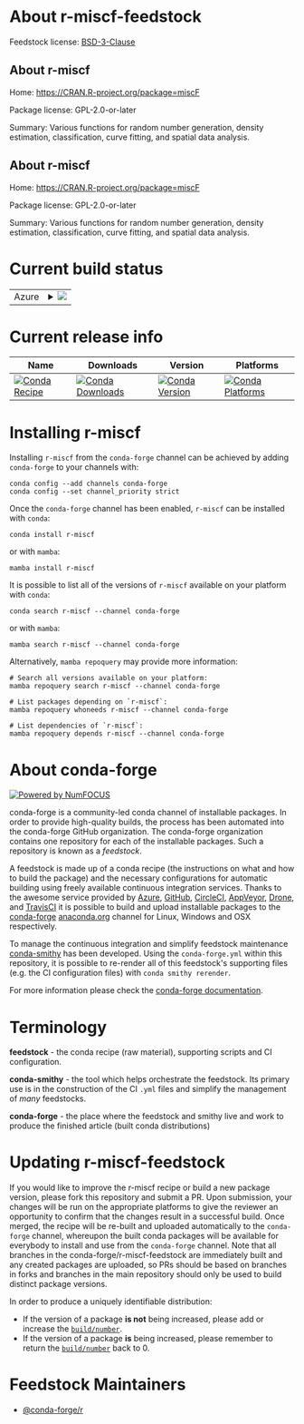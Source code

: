 About r-miscf-feedstock
=======================

Feedstock license: [BSD-3-Clause](https://github.com/conda-forge/r-miscf-feedstock/blob/main/LICENSE.txt)


About r-miscf
-------------

Home: https://CRAN.R-project.org/package=miscF

Package license: GPL-2.0-or-later

Summary: Various functions for random number generation, density  estimation, classification, curve fitting, and spatial  data analysis.

About r-miscf
-------------

Home: https://CRAN.R-project.org/package=miscF

Package license: GPL-2.0-or-later

Summary: Various functions for random number generation, density  estimation, classification, curve fitting, and spatial  data analysis.

Current build status
====================


<table>
    
  <tr>
    <td>Azure</td>
    <td>
      <details>
        <summary>
          <a href="https://dev.azure.com/conda-forge/feedstock-builds/_build/latest?definitionId=6849&branchName=main">
            <img src="https://dev.azure.com/conda-forge/feedstock-builds/_apis/build/status/r-miscf-feedstock?branchName=main">
          </a>
        </summary>
        <table>
          <thead><tr><th>Variant</th><th>Status</th></tr></thead>
          <tbody><tr>
              <td>linux_64_r_base4.3</td>
              <td>
                <a href="https://dev.azure.com/conda-forge/feedstock-builds/_build/latest?definitionId=6849&branchName=main">
                  <img src="https://dev.azure.com/conda-forge/feedstock-builds/_apis/build/status/r-miscf-feedstock?branchName=main&jobName=linux&configuration=linux%20linux_64_r_base4.3" alt="variant">
                </a>
              </td>
            </tr><tr>
              <td>linux_64_r_base4.4</td>
              <td>
                <a href="https://dev.azure.com/conda-forge/feedstock-builds/_build/latest?definitionId=6849&branchName=main">
                  <img src="https://dev.azure.com/conda-forge/feedstock-builds/_apis/build/status/r-miscf-feedstock?branchName=main&jobName=linux&configuration=linux%20linux_64_r_base4.4" alt="variant">
                </a>
              </td>
            </tr><tr>
              <td>osx_64_r_base4.3</td>
              <td>
                <a href="https://dev.azure.com/conda-forge/feedstock-builds/_build/latest?definitionId=6849&branchName=main">
                  <img src="https://dev.azure.com/conda-forge/feedstock-builds/_apis/build/status/r-miscf-feedstock?branchName=main&jobName=osx&configuration=osx%20osx_64_r_base4.3" alt="variant">
                </a>
              </td>
            </tr><tr>
              <td>osx_64_r_base4.4</td>
              <td>
                <a href="https://dev.azure.com/conda-forge/feedstock-builds/_build/latest?definitionId=6849&branchName=main">
                  <img src="https://dev.azure.com/conda-forge/feedstock-builds/_apis/build/status/r-miscf-feedstock?branchName=main&jobName=osx&configuration=osx%20osx_64_r_base4.4" alt="variant">
                </a>
              </td>
            </tr><tr>
              <td>win_64_r_base4.3</td>
              <td>
                <a href="https://dev.azure.com/conda-forge/feedstock-builds/_build/latest?definitionId=6849&branchName=main">
                  <img src="https://dev.azure.com/conda-forge/feedstock-builds/_apis/build/status/r-miscf-feedstock?branchName=main&jobName=win&configuration=win%20win_64_r_base4.3" alt="variant">
                </a>
              </td>
            </tr><tr>
              <td>win_64_r_base4.4</td>
              <td>
                <a href="https://dev.azure.com/conda-forge/feedstock-builds/_build/latest?definitionId=6849&branchName=main">
                  <img src="https://dev.azure.com/conda-forge/feedstock-builds/_apis/build/status/r-miscf-feedstock?branchName=main&jobName=win&configuration=win%20win_64_r_base4.4" alt="variant">
                </a>
              </td>
            </tr>
          </tbody>
        </table>
      </details>
    </td>
  </tr>
</table>

Current release info
====================

| Name | Downloads | Version | Platforms |
| --- | --- | --- | --- |
| [![Conda Recipe](https://img.shields.io/badge/recipe-r--miscf-green.svg)](https://anaconda.org/conda-forge/r-miscf) | [![Conda Downloads](https://img.shields.io/conda/dn/conda-forge/r-miscf.svg)](https://anaconda.org/conda-forge/r-miscf) | [![Conda Version](https://img.shields.io/conda/vn/conda-forge/r-miscf.svg)](https://anaconda.org/conda-forge/r-miscf) | [![Conda Platforms](https://img.shields.io/conda/pn/conda-forge/r-miscf.svg)](https://anaconda.org/conda-forge/r-miscf) |

Installing r-miscf
==================

Installing `r-miscf` from the `conda-forge` channel can be achieved by adding `conda-forge` to your channels with:

```
conda config --add channels conda-forge
conda config --set channel_priority strict
```

Once the `conda-forge` channel has been enabled, `r-miscf` can be installed with `conda`:

```
conda install r-miscf
```

or with `mamba`:

```
mamba install r-miscf
```

It is possible to list all of the versions of `r-miscf` available on your platform with `conda`:

```
conda search r-miscf --channel conda-forge
```

or with `mamba`:

```
mamba search r-miscf --channel conda-forge
```

Alternatively, `mamba repoquery` may provide more information:

```
# Search all versions available on your platform:
mamba repoquery search r-miscf --channel conda-forge

# List packages depending on `r-miscf`:
mamba repoquery whoneeds r-miscf --channel conda-forge

# List dependencies of `r-miscf`:
mamba repoquery depends r-miscf --channel conda-forge
```


About conda-forge
=================

[![Powered by
NumFOCUS](https://img.shields.io/badge/powered%20by-NumFOCUS-orange.svg?style=flat&colorA=E1523D&colorB=007D8A)](https://numfocus.org)

conda-forge is a community-led conda channel of installable packages.
In order to provide high-quality builds, the process has been automated into the
conda-forge GitHub organization. The conda-forge organization contains one repository
for each of the installable packages. Such a repository is known as a *feedstock*.

A feedstock is made up of a conda recipe (the instructions on what and how to build
the package) and the necessary configurations for automatic building using freely
available continuous integration services. Thanks to the awesome service provided by
[Azure](https://azure.microsoft.com/en-us/services/devops/), [GitHub](https://github.com/),
[CircleCI](https://circleci.com/), [AppVeyor](https://www.appveyor.com/),
[Drone](https://cloud.drone.io/welcome), and [TravisCI](https://travis-ci.com/)
it is possible to build and upload installable packages to the
[conda-forge](https://anaconda.org/conda-forge) [anaconda.org](https://anaconda.org/)
channel for Linux, Windows and OSX respectively.

To manage the continuous integration and simplify feedstock maintenance
[conda-smithy](https://github.com/conda-forge/conda-smithy) has been developed.
Using the ``conda-forge.yml`` within this repository, it is possible to re-render all of
this feedstock's supporting files (e.g. the CI configuration files) with ``conda smithy rerender``.

For more information please check the [conda-forge documentation](https://conda-forge.org/docs/).

Terminology
===========

**feedstock** - the conda recipe (raw material), supporting scripts and CI configuration.

**conda-smithy** - the tool which helps orchestrate the feedstock.
                   Its primary use is in the construction of the CI ``.yml`` files
                   and simplify the management of *many* feedstocks.

**conda-forge** - the place where the feedstock and smithy live and work to
                  produce the finished article (built conda distributions)


Updating r-miscf-feedstock
==========================

If you would like to improve the r-miscf recipe or build a new
package version, please fork this repository and submit a PR. Upon submission,
your changes will be run on the appropriate platforms to give the reviewer an
opportunity to confirm that the changes result in a successful build. Once
merged, the recipe will be re-built and uploaded automatically to the
`conda-forge` channel, whereupon the built conda packages will be available for
everybody to install and use from the `conda-forge` channel.
Note that all branches in the conda-forge/r-miscf-feedstock are
immediately built and any created packages are uploaded, so PRs should be based
on branches in forks and branches in the main repository should only be used to
build distinct package versions.

In order to produce a uniquely identifiable distribution:
 * If the version of a package **is not** being increased, please add or increase
   the [``build/number``](https://docs.conda.io/projects/conda-build/en/latest/resources/define-metadata.html#build-number-and-string).
 * If the version of a package **is** being increased, please remember to return
   the [``build/number``](https://docs.conda.io/projects/conda-build/en/latest/resources/define-metadata.html#build-number-and-string)
   back to 0.

Feedstock Maintainers
=====================

* [@conda-forge/r](https://github.com/orgs/conda-forge/teams/r/)

